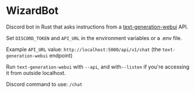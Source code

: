 # WizardBot

Discord bot in Rust that asks instructions from a [text-generation-webui](https://github.com/oobabooga/text-generation-webui) API.

Set `DISCORD_TOKEN` and `API_URL` in the environment variables or a .env file. 

Example `API_URL` value: `http://localhost:5000/api/v1/chat` (the `text-generation-webui` endpoint)

Run `text-generation-webui` with `--api`, and with`--listen` if you're accessing it from outside localhost.

Discord command to use: `/chat`